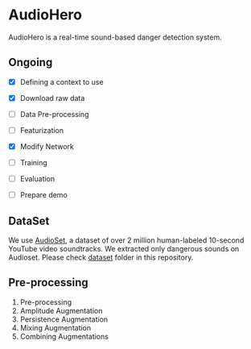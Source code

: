 # AudioHero
AudioHero is a real-time sound-based danger detection system.


## Ongoing
- [x] Defining a context to use
- [x] Download raw data
- [ ] Data Pre-processing
- [ ] Featurization
- [x] Modify Network
- [ ] Training
- [ ] Evaluation
- [ ] Prepare demo


## DataSet
We use [AudioSet](https://research.google.com/audioset/), a dataset of over 2 million human-labeled 10-second YouTube video soundtracks. We extracted only dangerous sounds on Audioset. Please check [dataset](https://github.com/daehwa/AudioHero/tree/master/dataset) folder in this repository.


## Pre-processing
1. Pre-processing
2. Amplitude Augmentation
3. Persistence Augmentation
4. Mixing Augmentation
5. Combining Augmentations
